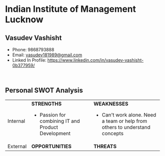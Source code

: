 # Indian Institute of Management Lucknow

## Vasudev Vashisht
- Phone: 9868793888
- Email: vasudev181989@gmail.com
- Linked In Profile: <a href="https://www.linkedin.com/in/vasudev-vashisht-0b377959/">https://www.linkedin.com/in/vasudev-vashisht-0b377959/</a>

<br>

## Personal SWOT Analysis

<table>
	<tbody>
		<tr>
			<td>Internal</td>
			<td>
				<b>STRENGTHS</b>
				<br>
				<ul>
					<li>Passion for combining IT and Product Development</li>
				</ul>
			</td>
			<td>
				<b>WEAKNESSES</b>
				<br>
				<ul>
					<li>Can't work alone. Need a team or help from others to understand concepts</li>
				</ul>
			</td>
		</tr>
		<tr>
			<td>External</td>
			<td>
				<b>OPPORTUNITIES</b>
				<br>
			</td>
			<td>
				<b>THREATS</b>
				<br>
			</td>
		</tr>
	</tbody>	
</table>